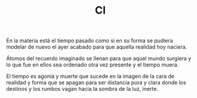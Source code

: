 ﻿---
title: CI
categories:
- 111 sonetos
---

En la materia está el tiempo pasado
como si en su forma se pudiera
modelar de nuevo el ayer acabado
para que aquella realidad hoy naciera.

Átomos del recuerdo imaginado
se llenan para que aquel mundo surgiera
y lo que fue en ellos sea ordenado
otra vez presente y el tiempo muera.

El tiempo es agonía y muerte
que sucede en la imagen de la cara
de realidad y forma que se apagan
para ser distancia pura y clara
donde los destinos y los rumbos vagan
hacia la sombra de la luz, inerte.